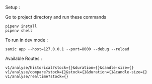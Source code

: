 Setup :

Go to project directory and run these commands

```
pipenv install
pipenv shell
```

To run in dev mode :

```
sanic app --host=127.0.0.1 --port=8000 --debug --reload
```


Available Routes :

```
v1/analyse/historical?stock={}&duration={}&candle-size={}
v1/analyse/compare?stock={}&stock={}&duration={}&candle-size={}
v1/analyse/realtime?stock={}
```
